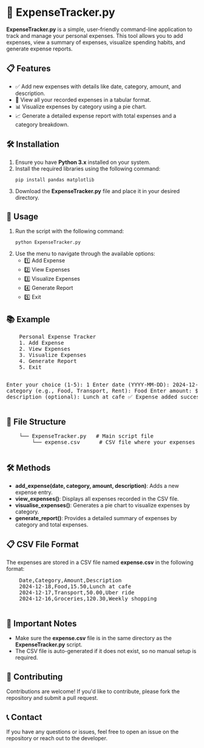 <!DOCTYPE html>
<html lang="en">
<head>
    <meta charset="UTF-8">
    <meta name="viewport" content="width=device-width, initial-scale=1.0">
    <title>ExpenseTracker.py - README</title>
</head>
<body>
    <h1>💸 ExpenseTracker.py</h1>
    
<p><strong>ExpenseTracker.py</strong> is a simple, user-friendly command-line application to track and manage your personal expenses. This tool allows you to add expenses, view a summary of expenses, visualize spending habits, and generate expense reports.</p>

<h2>📋 Features</h2>
<ul>
    <li>✅ Add new expenses with details like date, category, amount, and description.</li>
    <li>📄 View all your recorded expenses in a tabular format.</li>
    <li>📊 Visualize expenses by category using a pie chart.</li>
    <li>📈 Generate a detailed expense report with total expenses and a category breakdown.</li>
</ul>

<h2>🛠️ Installation</h2>
<ol>
    <li>Ensure you have <strong>Python 3.x</strong> installed on your system.</li>
    <li>Install the required libraries using the following command:
        <pre><code>pip install pandas matplotlib</code></pre>
    </li>
    <li>Download the <strong>ExpenseTracker.py</strong> file and place it in your desired directory.</li>
</ol>

<h2>🚀 Usage</h2>
<ol>
    <li>Run the script with the following command:
        <pre><code>python ExpenseTracker.py</code></pre>
        </li>
        <li>Use the menu to navigate through the available options:
            <ul>
                <li>1️⃣ Add Expense</li>
                <li>2️⃣ View Expenses</li>
                <li>3️⃣ Visualize Expenses</li>
                <li>4️⃣ Generate Report</li>
                <li>5️⃣ Exit</li>
            </ul>
        </li>
    </ol>

<h2>📚 Example</h2>
    <pre>
    Personal Expense Tracker 
    1. Add Expense
    2. View Expenses
    3. Visualize Expenses
    4. Generate Report
    5. Exit
    
Enter your choice (1-5): 1
    Enter date (YYYY-MM-DD): 2024-12-18
    Enter category (e.g., Food, Transport, Rent): Food
    Enter amount: $15.50
    Enter description (optional): Lunch at cafe
    ✅ Expense added successfully!
    </pre>

<h2>📂 File Structure</h2>
    <pre>
    └── ExpenseTracker.py   # Main script file
        └── expense.csv      # CSV file where your expenses are stored (auto-created if it does not exist)
    </pre>

<h2>🛠️ Methods</h2>
    <ul>
        <li><strong>add_expense(date, category, amount, description)</strong>: Adds a new expense entry.</li>
        <li><strong>view_expenses()</strong>: Displays all expenses recorded in the CSV file.</li>
        <li><strong>visualise_expenses()</strong>: Generates a pie chart to visualize expenses by category.</li>
        <li><strong>generate_report()</strong>: Provides a detailed summary of expenses by category and total expenses.</li>
    </ul>

<h2>📋 CSV File Format</h2>
    <p>The expenses are stored in a CSV file named <strong>expense.csv</strong> in the following format:</p>
    <pre>
    Date,Category,Amount,Description
    2024-12-18,Food,15.50,Lunch at cafe
    2024-12-17,Transport,50.00,Uber ride
    2024-12-16,Groceries,120.30,Weekly shopping
    </pre>

<h2>📢 Important Notes</h2>
    <ul>
        <li>Make sure the <strong>expense.csv</strong> file is in the same directory as the <strong>ExpenseTracker.py</strong> script.</li>
        <li>The CSV file is auto-generated if it does not exist, so no manual setup is required.</li>
    </ul>

<h2>🤝 Contributing</h2>
    <p>Contributions are welcome! If you'd like to contribute, please fork the repository and submit a pull request.</p>


<h2>📞 Contact</h2>
    <p>If you have any questions or issues, feel free to open an issue on the repository or reach out to the developer.</p>
</body>
</html>
